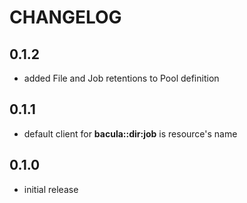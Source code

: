 # CHANGELOG

## 0.1.2

* added File and Job retentions to Pool definition

## 0.1.1

* default client for **bacula::dir:job** is resource's name

## 0.1.0

* initial release
